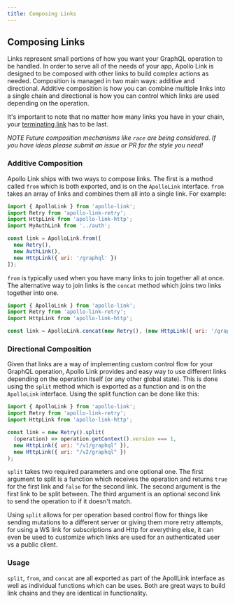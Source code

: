 ```yaml
---
title: Composing Links
---
```


<h2 id="composition">Composing Links</h2>

Links represent small portions of how you want your GraphQL operation to be handled. In order to serve all of the needs of your app, Apollo Link is designed to be composed with other links to build complex actions as needed. Composition is managed in two main ways: additive and directional. Additive composition is how you can combine multiple links into a single chain and directional is how you can control which links are used depending on the operation.

It's important to note that no matter how many links you have in your chain, your [terminating link](./concepts/terminating) has to be last.

*NOTE Future composition mechanisms like `race` are being considered. If you have ideas please submit an issue or PR for the style you need!*

<h3 id="additive">Additive Composition</h3>

Apollo Link ships with two ways to compose links. The first is a method called `from` which is both exported, and is on the `ApolloLink` interface. `from` takes an array of links and combines them all into a single link. For example:

```js
import { ApolloLink } from 'apollo-link';
import Retry from 'apollo-link-retry';
import HttpLink from 'apollo-link-http';
import MyAuthLink from '../auth';

const link = ApolloLink.from([
  new Retry(),
  new AuthLink(),
  new HttpLink({ uri: '/graphql' })
]);
```

`from` is typically used when you have many links to join together all at once. The alternative way to join links is the `concat` method which joins two links together into one.


```js
import { ApolloLink } from 'apollo-link';
import Retry from 'apollo-link-retry';
import HttpLink from 'apollo-link-http';

const link = ApolloLink.concat(new Retry(), (new HttpLink({ uri: '/graphql' }));
```

<h3 id="directional">Directional Composition</h3>

Given that links are a way of implementing custom control flow for your GraphQL operation, Apollo Link provides and easy way to use different links depending on the operation itself (or any other global state). This is done using the `split` method which is exported as a function and is on the `ApolloLink` interface. Using the split function can be done like this:

```js
import { ApolloLink } from 'apollo-link';
import Retry from 'apollo-link-retry';
import HttpLink from 'apollo-link-http';

const link = new Retry().split(
  (operation) => operation.getContext().version === 1,
  new HttpLink({ uri: "/v1/graphql" }),
  new HttpLink({ uri: "/v2/graphql" })
);
```

`split` takes two required parameters and one optional one. The first argument to split is a function which receives the operation and returns `true` for the first link and `false` for the second link. The second argument is the first link to be split between. The third argument is an optional second link to send the operation to if it doesn't match.

Using `split` allows for per operation based control flow for things like sending mutations to a different server or giving them more retry attempts, for using a WS link for subscriptions and Http for everything else, it can even be used to customize which links are used for an authenticated user vs a public client.

<h3 id="usage">Usage</h3>

`split`, `from`, and `concat` are all exported as part of the ApollLink interface as well as individual functions which can be uses. Both are great ways to build link chains and they are identical in functionality.
